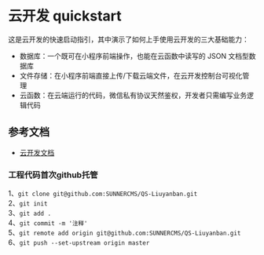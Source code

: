 # 云开发 quickstart

这是云开发的快速启动指引，其中演示了如何上手使用云开发的三大基础能力：

- 数据库：一个既可在小程序前端操作，也能在云函数中读写的 JSON 文档型数据库
- 文件存储：在小程序前端直接上传/下载云端文件，在云开发控制台可视化管理
- 云函数：在云端运行的代码，微信私有协议天然鉴权，开发者只需编写业务逻辑代码

## 参考文档

- [云开发文档](https://developers.weixin.qq.com/miniprogram/dev/wxcloud/basis/getting-started.html)

### 工程代码首次github托管
1、`git clone git@github.com:SUNNERCMS/QS-Liuyanban.git `  
2、`git init `    
3、`git add . `   
4、`git commit -m '注释'  `  
5、`git remote add origin git@github.com:SUNNERCMS/QS-Liuyanban.git  `  
6、`git push --set-upstream origin master  `  